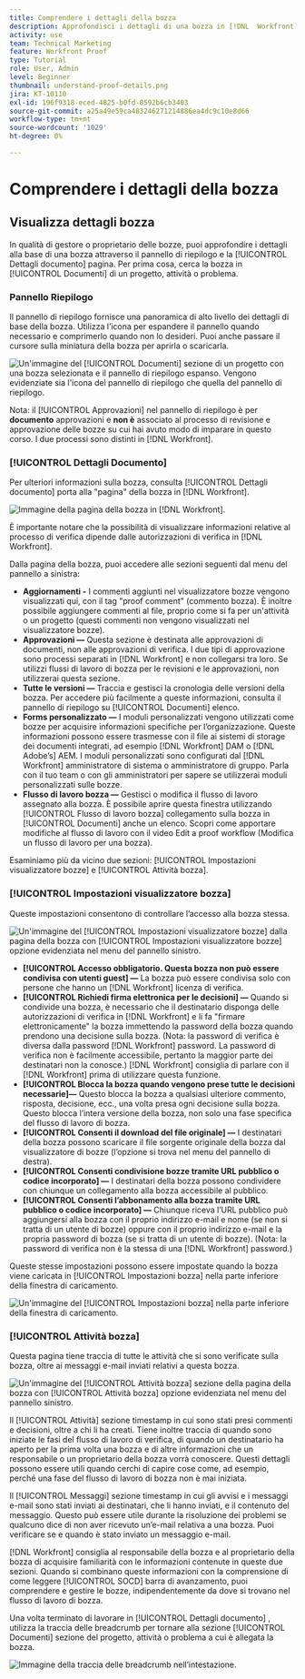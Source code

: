```yaml
---
title: Comprendere i dettagli della bozza
description: Approfondisci i dettagli di una bozza in [!DNL  Workfront] tramite il pannello di riepilogo e [!UICONTROL Dettagli documento] pagina.
activity: use
team: Technical Marketing
feature: Workfront Proof
type: Tutorial
role: User, Admin
level: Beginner
thumbnail: understand-proof-details.png
jira: KT-10110
exl-id: 196f9318-eced-4825-b0fd-8592b6cb3403
source-git-commit: a25a49e59ca483246271214886ea4dc9c10e8d66
workflow-type: tm+mt
source-wordcount: '1029'
ht-degree: 0%

---
```


# Comprendere i dettagli della bozza

## Visualizza dettagli bozza

In qualità di gestore o proprietario delle bozze, puoi approfondire i dettagli alla base di una bozza attraverso il pannello di riepilogo e la [!UICONTROL Dettagli documento] pagina. Per prima cosa, cerca la bozza in [!UICONTROL Documenti] di un progetto, attività o problema.

### Pannello Riepilogo

Il pannello di riepilogo fornisce una panoramica di alto livello dei dettagli di base della bozza. Utilizza l’icona per espandere il pannello quando necessario e comprimerlo quando non lo desideri. Puoi anche passare il cursore sulla miniatura della bozza per aprirla o scaricarla.

![Un&#39;immagine del [!UICONTROL Documenti] sezione di un progetto con una bozza selezionata e il pannello di riepilogo espanso. Vengono evidenziate sia l&#39;icona del pannello di riepilogo che quella del pannello di riepilogo.](assets/document-summary.png)

Nota: il [!UICONTROL Approvazioni] nel pannello di riepilogo è per **documento** approvazioni e **non è** associato al processo di revisione e approvazione delle bozze su cui hai avuto modo di imparare in questo corso. I due processi sono distinti in [!DNL Workfront].

### [!UICONTROL Dettagli Documento]

Per ulteriori informazioni sulla bozza, consulta [!UICONTROL Dettagli documento] porta alla &quot;pagina&quot; della bozza in [!DNL Workfront].

![Immagine della pagina della bozza in [!DNL  Workfront].](assets/document-details.png)

È importante notare che la possibilità di visualizzare informazioni relative al processo di verifica dipende dalle autorizzazioni di verifica in [!DNL Workfront].

Dalla pagina della bozza, puoi accedere alle sezioni seguenti dal menu del pannello a sinistra:

* **Aggiornamenti -** I commenti aggiunti nel visualizzatore bozze vengono visualizzati qui, con il tag &quot;proof comment&quot; (commento bozza). È inoltre possibile aggiungere commenti al file, proprio come si fa per un&#39;attività o un progetto (questi commenti non vengono visualizzati nel visualizzatore bozze).
* **Approvazioni —** Questa sezione è destinata alle approvazioni di documenti, non alle approvazioni di verifica. I due tipi di approvazione sono processi separati in [!DNL Workfront] e non collegarsi tra loro. Se utilizzi flussi di lavoro di bozza per le revisioni e le approvazioni, non utilizzerai questa sezione.
* **Tutte le versioni —** Traccia e gestisci la cronologia delle versioni della bozza. Per accedere più facilmente a queste informazioni, consulta il pannello di riepilogo su [!UICONTROL Documenti] elenco.
* **Forms personalizzato —** I moduli personalizzati vengono utilizzati come bozze per acquisire informazioni specifiche per l’organizzazione. Queste informazioni possono essere trasmesse con il file ai sistemi di storage dei documenti integrati, ad esempio [!DNL Workfront] DAM o [!DNL Adobe’s] AEM. I moduli personalizzati sono configurati dal [!DNL Workfront] amministratore di sistema o amministratore di gruppo. Parla con il tuo team o con gli amministratori per sapere se utilizzerai moduli personalizzati sulle bozze.
* **Flusso di lavoro bozza —** Gestisci o modifica il flusso di lavoro assegnato alla bozza. È possibile aprire questa finestra utilizzando [!UICONTROL Flusso di lavoro bozza] collegamento sulla bozza in [!UICONTROL Documenti] anche un elenco. Scopri come apportare modifiche al flusso di lavoro con il video Edit a proof workflow (Modifica un flusso di lavoro per una bozza).

Esaminiamo più da vicino due sezioni: [!UICONTROL Impostazioni visualizzatore bozze] e [!UICONTROL Attività bozza].

### [!UICONTROL Impostazioni visualizzatore bozza]

Queste impostazioni consentono di controllare l’accesso alla bozza stessa.

![Un&#39;immagine del [!UICONTROL Impostazioni visualizzatore bozze] dalla pagina della bozza con [!UICONTROL Impostazioni visualizzatore bozze] opzione evidenziata nel menu del pannello sinistro.](assets/proofing-settings-on-details-page.png)

* **[!UICONTROL Accesso obbligatorio. Questa bozza non può essere condivisa con utenti guest] —** La bozza può essere condivisa solo con persone che hanno un [!DNL Workfront] licenza di verifica.
* **[!UICONTROL Richiedi firma elettronica per le decisioni] —** Quando si condivide una bozza, è necessario che il destinatario disponga delle autorizzazioni di verifica in [!DNL Workfront] e li fa &quot;firmare elettronicamente&quot; la bozza immettendo la password della bozza quando prendono una decisione sulla bozza. (Nota: la password di verifica è diversa dalla password [!DNL Workfront] password. La password di verifica non è facilmente accessibile, pertanto la maggior parte dei destinatari non la conosce.) [!DNL Workfront] consiglia di parlare con il [!DNL Workfront] prima di utilizzare questa funzione.
* **[!UICONTROL Blocca la bozza quando vengono prese tutte le decisioni necessarie]—** Questo blocca la bozza a qualsiasi ulteriore commento, risposta, decisione, ecc., una volta presa ogni decisione sulla bozza. Questo blocca l’intera versione della bozza, non solo una fase specifica del flusso di lavoro di bozza.
* **[!UICONTROL Consenti il download del file originale] —** I destinatari della bozza possono scaricare il file sorgente originale della bozza dal visualizzatore di bozze (l’opzione si trova nel menu del pannello di destra).
* **[!UICONTROL Consenti condivisione bozze tramite URL pubblico o codice incorporato] —** I destinatari della bozza possono condividere con chiunque un collegamento alla bozza accessibile al pubblico.
* **[!UICONTROL Consenti l’abbonamento alla bozza tramite URL pubblico o codice incorporato] —** Chiunque riceva l’URL pubblico può aggiungersi alla bozza con il proprio indirizzo e-mail e nome (se non si tratta di un utente di bozze) oppure con il proprio indirizzo e-mail e la propria password di bozza (se si tratta di un utente di bozze). (Nota: la password di verifica non è la stessa di una [!DNL Workfront] password.)

Queste stesse impostazioni possono essere impostate quando la bozza viene caricata in [!UICONTROL Impostazioni bozza] nella parte inferiore della finestra di caricamento.

![Un&#39;immagine del [!UICONTROL Impostazioni bozza] nella parte inferiore della finestra di caricamento.](assets/proof-settings-on-upload-page.png)

### [!UICONTROL Attività bozza]

Questa pagina tiene traccia di tutte le attività che si sono verificate sulla bozza, oltre ai messaggi e-mail inviati relativi a questa bozza.

![Un&#39;immagine del [!UICONTROL Attività bozza] sezione della pagina della bozza con [!UICONTROL Attività bozza] opzione evidenziata nel menu del pannello sinistro.](assets/proofing-activity-in-details.png)

Il [!UICONTROL Attività] sezione timestamp in cui sono stati presi commenti e decisioni, oltre a chi li ha creati. Tiene inoltre traccia di quando sono iniziate le fasi del flusso di lavoro di verifica, di quando un destinatario ha aperto per la prima volta una bozza e di altre informazioni che un responsabile o un proprietario della bozza vorrà conoscere. Questi dettagli possono essere utili quando cerchi di capire cose come, ad esempio, perché una fase del flusso di lavoro di bozza non è mai iniziata.

Il [!UICONTROL Messaggi] sezione timestamp in cui gli avvisi e i messaggi e-mail sono stati inviati ai destinatari, che li hanno inviati, e il contenuto del messaggio. Questo può essere utile durante la risoluzione dei problemi se qualcuno dice di non aver ricevuto un’e-mail relativa a una bozza. Puoi verificare se e quando è stato inviato un messaggio e-mail.

[!DNL Workfront] consiglia al responsabile della bozza e al proprietario della bozza di acquisire familiarità con le informazioni contenute in queste due sezioni. Quando si combinano queste informazioni con la comprensione di come leggere [!UICONTROL SOCD] barra di avanzamento, puoi comprendere e gestire le bozze, indipendentemente da dove si trovano nel flusso di lavoro di bozza.

Una volta terminato di lavorare in [!UICONTROL Dettagli documento] , utilizza la traccia delle breadcrumb per tornare alla sezione [!UICONTROL Documenti] sezione del progetto, attività o problema a cui è allegata la bozza.

![Immagine della traccia delle breadcrumb nell’intestazione.](assets/proof-breadcrumb.png)

<!--
#### Learn more
* [!UICONTROL Document details] overview
* Add a custom form to a document
* Request document approvals
* Summary for documents overview
* View activity on a proof within [!DNL Workfront]
-->
